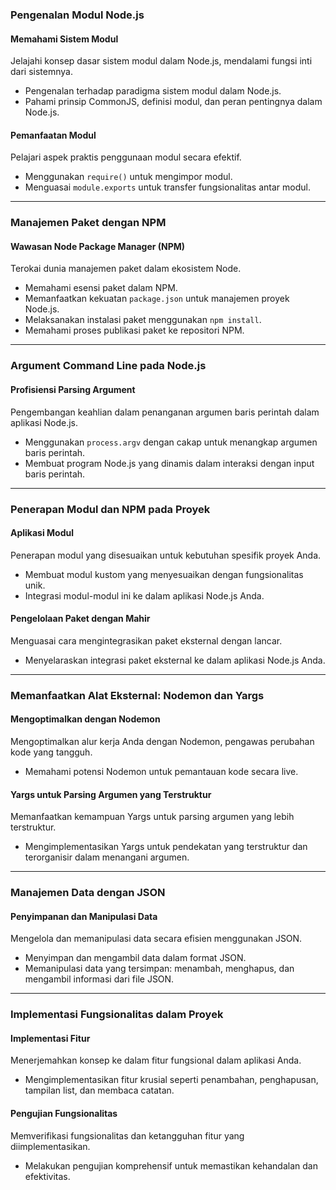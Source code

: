 ### **Pengenalan Modul Node.js**

#### **Memahami Sistem Modul**
Jelajahi konsep dasar sistem modul dalam Node.js, mendalami fungsi inti dari sistemnya.
- Pengenalan terhadap paradigma sistem modul dalam Node.js.
- Pahami prinsip CommonJS, definisi modul, dan peran pentingnya dalam Node.js.

#### **Pemanfaatan Modul**
Pelajari aspek praktis penggunaan modul secara efektif.
- Menggunakan `require()` untuk mengimpor modul.
- Menguasai `module.exports` untuk transfer fungsionalitas antar modul.

---

### **Manajemen Paket dengan NPM**

#### **Wawasan Node Package Manager (NPM)**
Terokai dunia manajemen paket dalam ekosistem Node.
- Memahami esensi paket dalam NPM.
- Memanfaatkan kekuatan `package.json` untuk manajemen proyek Node.js.
- Melaksanakan instalasi paket menggunakan `npm install`.
- Memahami proses publikasi paket ke repositori NPM.

---

### **Argument Command Line pada Node.js**

#### **Profisiensi Parsing Argument**
Pengembangan keahlian dalam penanganan argumen baris perintah dalam aplikasi Node.js.
- Menggunakan `process.argv` dengan cakap untuk menangkap argumen baris perintah.
- Membuat program Node.js yang dinamis dalam interaksi dengan input baris perintah.

---

### **Penerapan Modul dan NPM pada Proyek**

#### **Aplikasi Modul**
Penerapan modul yang disesuaikan untuk kebutuhan spesifik proyek Anda.
- Membuat modul kustom yang menyesuaikan dengan fungsionalitas unik.
- Integrasi modul-modul ini ke dalam aplikasi Node.js Anda.

#### **Pengelolaan Paket dengan Mahir**
Menguasai cara mengintegrasikan paket eksternal dengan lancar.
- Menyelaraskan integrasi paket eksternal ke dalam aplikasi Node.js Anda.

---

### **Memanfaatkan Alat Eksternal: Nodemon dan Yargs**

#### **Mengoptimalkan dengan Nodemon**
Mengoptimalkan alur kerja Anda dengan Nodemon, pengawas perubahan kode yang tangguh.
- Memahami potensi Nodemon untuk pemantauan kode secara live.

#### **Yargs untuk Parsing Argumen yang Terstruktur**
Memanfaatkan kemampuan Yargs untuk parsing argumen yang lebih terstruktur.
- Mengimplementasikan Yargs untuk pendekatan yang terstruktur dan terorganisir dalam menangani argumen.

---

### **Manajemen Data dengan JSON**

#### **Penyimpanan dan Manipulasi Data**
Mengelola dan memanipulasi data secara efisien menggunakan JSON.
- Menyimpan dan mengambil data dalam format JSON.
- Memanipulasi data yang tersimpan: menambah, menghapus, dan mengambil informasi dari file JSON.

---

### **Implementasi Fungsionalitas dalam Proyek**

#### **Implementasi Fitur**
Menerjemahkan konsep ke dalam fitur fungsional dalam aplikasi Anda.
- Mengimplementasikan fitur krusial seperti penambahan, penghapusan, tampilan list, dan membaca catatan.

#### **Pengujian Fungsionalitas**
Memverifikasi fungsionalitas dan ketangguhan fitur yang diimplementasikan.
- Melakukan pengujian komprehensif untuk memastikan kehandalan dan efektivitas.
